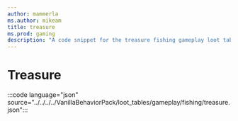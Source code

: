 ```yaml
---
author: mammerla
ms.author: mikeam
title: treasure
ms.prod: gaming
description: "A code snippet for the treasure fishing gameplay loot table"
---
```


# Treasure

:::code language="json" source="../../../../VanillaBehaviorPack/loot_tables/gameplay/fishing/treasure.json":::
